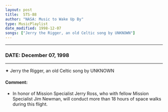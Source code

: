 ```yaml
---
layout: post
title:  STS-88
author: "NASA: Music to Wake Up By"
type: MusicPlaylist
date_modified: 1998-12-07
songs: ["Jerry the Rigger, an old Celtic song by UNKNOWN"]
---
```


----
### DATE: December 07, 1998
----
✦ Jerry the Rigger, an old Celtic song by UNKNOWN

#### Comment:
* In honor of Mission Specialist Jerry Ross, who with fellow Mission Specialist Jim Newman, will conduct more than 18 hours of space walks during this flight.



<br/>
<center>
	<a target="_blank"
	   href="https://twitter.com/intent/tweet?hashtags=Space,NASA,Playlist,NASAWakeupCalls,SpaceProgram&text={{ page.author}}, '{{ page.songs.first }}' {{ page.title }}, {{ page.date | date: '%B %d, %Y' }}. {{ site.url }}{{ page.url }} @nasawakeupcalls">
	   <i class="fab fa-twitter" alt="Tweet this page" style="font-size: 1.3em;"></i>
	</a>
	&nbsp; 	<i class="fas fa-user-astronaut" style="font-size: 1.5em;"></i> &nbsp;
    <a type="amzn" search="'Jerry the Rigger, an old Celtic song by UNKNOWN'" category="popular music">
        <i class="fab fa-amazon" style="font-size: 1.3em;"></i>
    </a>
</center>
